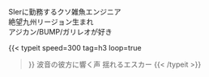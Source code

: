 SIerに勤務するクソ雑魚エンジニア  
絶望九州リージョン生まれ  
アジカン/BUMP/ガリレオが好き

{{< typeit
    speed=300
    tag=h3
    loop=true
>}}
波音の彼方に響く声 揺れるエスカー
{{< /typeit >}}
